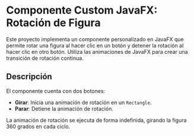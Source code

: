 # Componente Custom JavaFX: Rotación de Figura

Este proyecto implementa un componente personalizado en JavaFX que permite rotar una figura al hacer clic en un botón y detener la rotación al hacer clic en otro botón. Utiliza las animaciones de JavaFX para crear una transición de rotación continua.

## Descripción

El componente cuenta con dos botones: 

- **Girar**: Inicia una animación de rotación en un `Rectangle`.
- **Parar**: Detiene la animación de rotación.

La animación de rotación se ejecuta de forma indefinida, girando la figura 360 grados en cada ciclo.
